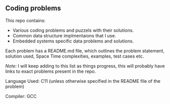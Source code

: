 ## Coding problems

This repo contains:

- Various coding problems and puzzels with their solutions.
- Common data structure implmentaions that I use.
- Embedded systems specific data problems and solutions.

Each problem has a README.md file, which outlines the problem statement, solution used, Space Time complexities, examples, test cases etc.

*Note:* I will keep adding to this list as things progress, this will probably have links to exact problems present in the repo.

Language Used: C11 (unless otherwise specified in the README file of the problem)

Compiler: GCC
